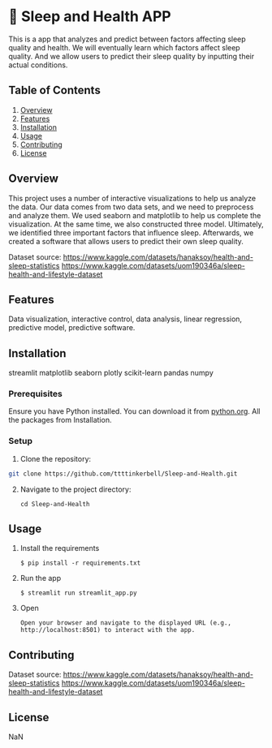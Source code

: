 # 🎈 Sleep and Health APP

This is a app that analyzes and predict between factors affecting sleep quality and health.
We will eventually learn which factors affect sleep quality.
And we allow users to predict their sleep quality by inputting their actual conditions.

## Table of Contents
1. [Overview](#overview)
2. [Features](#features)
3. [Installation](#installation)
4. [Usage](#usage)
5. [Contributing](#contributing)
6. [License](#license)

## Overview

This project uses a number of interactive visualizations to help us analyze the data. Our data comes from two data sets, and we need to preprocess and analyze them. We used seaborn and matplotlib to help us complete the visualization. At the same time, we also constructed three model. Ultimately, we identified three important factors that influence sleep.
Afterwards, we created a software that allows users to predict their own sleep quality.

Dataset source:
https://www.kaggle.com/datasets/hanaksoy/health-and-sleep-statistics
https://www.kaggle.com/datasets/uom190346a/sleep-health-and-lifestyle-dataset

## Features

Data visualization, interactive control, data analysis, linear regression, predictive model, predictive software.

## Installation

streamlit
matplotlib
seaborn
plotly
scikit-learn
pandas
numpy

### Prerequisites

Ensure you have Python installed. You can download it from [python.org](https://www.python.org).
All the packages from Installation.

### Setup

1. Clone the repository:

```bash
git clone https://github.com/ttttinkerbell/Sleep-and-Health.git
```

2. Navigate to the project directory:

   ```
   cd Sleep-and-Health
   ```

## Usage

1. Install the requirements

   ```
   $ pip install -r requirements.txt
   ```

2. Run the app

   ```
   $ streamlit run streamlit_app.py
   ```

3. Open

   ```
   Open your browser and navigate to the displayed URL (e.g., http://localhost:8501) to interact with the app.
   ```

## Contributing

Dataset source:
https://www.kaggle.com/datasets/hanaksoy/health-and-sleep-statistics
https://www.kaggle.com/datasets/uom190346a/sleep-health-and-lifestyle-dataset

## License

NaN
